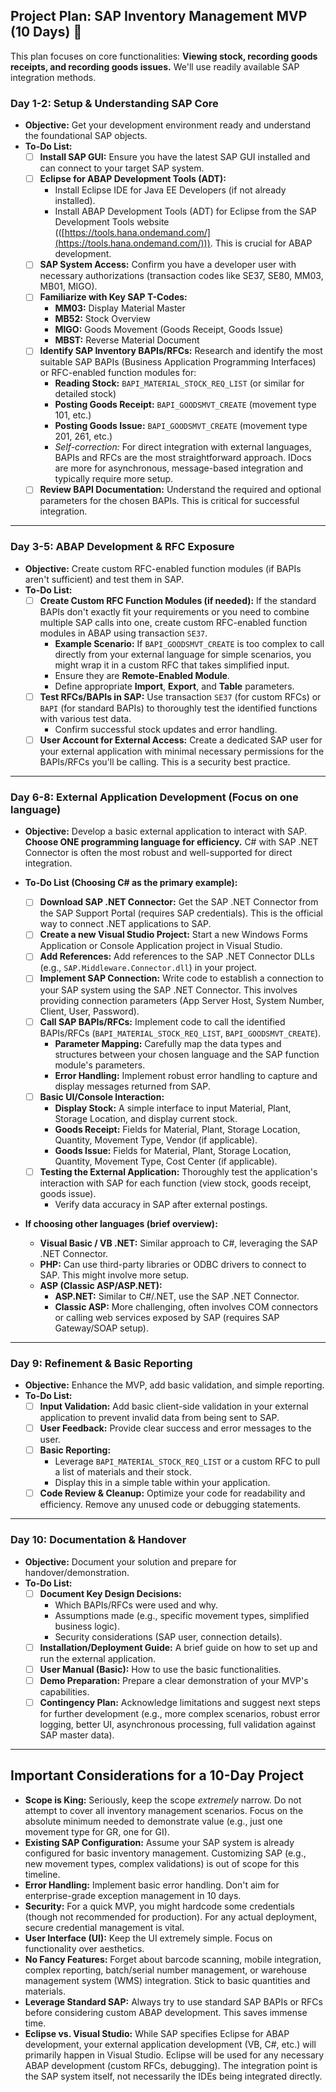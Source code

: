 ## Project Plan: SAP Inventory Management MVP (10 Days) 🚀

This plan focuses on core functionalities: **Viewing stock, recording goods receipts, and recording goods issues.** We'll use readily available SAP integration methods.

### Day 1-2: Setup & Understanding SAP Core

- **Objective:** Get your development environment ready and understand the foundational SAP objects.
- **To-Do List:**
  - [ ] **Install SAP GUI:** Ensure you have the latest SAP GUI installed and can connect to your target SAP system.
  - [ ] **Eclipse for ABAP Development Tools (ADT):**
    - Install Eclipse IDE for Java EE Developers (if not already installed).
    - Install ABAP Development Tools (ADT) for Eclipse from the SAP Development Tools website (([https://tools.hana.ondemand.com/](https://tools.hana.ondemand.com/))). This is crucial for ABAP development.
  - [ ] **SAP System Access:** Confirm you have a developer user with necessary authorizations (transaction codes like SE37, SE80, MM03, MB01, MIGO).
  - [ ] **Familiarize with Key SAP T-Codes:**
    - **MM03:** Display Material Master
    - **MB52:** Stock Overview
    - **MIGO:** Goods Movement (Goods Receipt, Goods Issue)
    - **MBST:** Reverse Material Document
  - [ ] **Identify SAP Inventory BAPIs/RFCs:** Research and identify the most suitable SAP BAPIs (Business Application Programming Interfaces) or RFC-enabled function modules for:
    - **Reading Stock:** `BAPI_MATERIAL_STOCK_REQ_LIST` (or similar for detailed stock)
    - **Posting Goods Receipt:** `BAPI_GOODSMVT_CREATE` (movement type 101, etc.)
    - **Posting Goods Issue:** `BAPI_GOODSMVT_CREATE` (movement type 201, 261, etc.)
    - _Self-correction:_ For direct integration with external languages, BAPIs and RFCs are the most straightforward approach. IDocs are more for asynchronous, message-based integration and typically require more setup.
  - [ ] **Review BAPI Documentation:** Understand the required and optional parameters for the chosen BAPIs. This is critical for successful integration.

---

### Day 3-5: ABAP Development & RFC Exposure

- **Objective:** Create custom RFC-enabled function modules (if BAPIs aren't sufficient) and test them in SAP.
- **To-Do List:**
  - [ ] **Create Custom RFC Function Modules (if needed):** If the standard BAPIs don't exactly fit your requirements or you need to combine multiple SAP calls into one, create custom RFC-enabled function modules in ABAP using transaction `SE37`.
    - **Example Scenario:** If `BAPI_GOODSMVT_CREATE` is too complex to call directly from your external language for simple scenarios, you might wrap it in a custom RFC that takes simplified input.
    - Ensure they are **Remote-Enabled Module**.
    - Define appropriate **Import**, **Export**, and **Table** parameters.
  - [ ] **Test RFCs/BAPIs in SAP:** Use transaction `SE37` (for custom RFCs) or `BAPI` (for standard BAPIs) to thoroughly test the identified functions with various test data.
    - Confirm successful stock updates and error handling.
  - [ ] **User Account for External Access:** Create a dedicated SAP user for your external application with minimal necessary permissions for the BAPIs/RFCs you'll be calling. This is a security best practice.

---

### Day 6-8: External Application Development (Focus on one language)

- **Objective:** Develop a basic external application to interact with SAP. **Choose ONE programming language for efficiency.** C# with SAP .NET Connector is often the most robust and well-supported for direct integration.
- **To-Do List (Choosing C# as the primary example):**

  - [ ] **Download SAP .NET Connector:** Get the SAP .NET Connector from the SAP Support Portal (requires SAP credentials). This is the official way to connect .NET applications to SAP.
  - [ ] **Create a new Visual Studio Project:** Start a new Windows Forms Application or Console Application project in Visual Studio.
  - [ ] **Add References:** Add references to the SAP .NET Connector DLLs (e.g., `SAP.Middleware.Connector.dll`) in your project.
  - [ ] **Implement SAP Connection:** Write code to establish a connection to your SAP system using the SAP .NET Connector. This involves providing connection parameters (App Server Host, System Number, Client, User, Password).
  - [ ] **Call SAP BAPIs/RFCs:** Implement code to call the identified BAPIs/RFCs (`BAPI_MATERIAL_STOCK_REQ_LIST`, `BAPI_GOODSMVT_CREATE`).
    - **Parameter Mapping:** Carefully map the data types and structures between your chosen language and the SAP function module's parameters.
    - **Error Handling:** Implement robust error handling to capture and display messages returned from SAP.
  - [ ] **Basic UI/Console Interaction:**
    - **Display Stock:** A simple interface to input Material, Plant, Storage Location, and display current stock.
    - **Goods Receipt:** Fields for Material, Plant, Storage Location, Quantity, Movement Type, Vendor (if applicable).
    - **Goods Issue:** Fields for Material, Plant, Storage Location, Quantity, Movement Type, Cost Center (if applicable).
  - [ ] **Testing the External Application:** Thoroughly test the application's interaction with SAP for each function (view stock, goods receipt, goods issue).
    - Verify data accuracy in SAP after external postings.

- **If choosing other languages (brief overview):**
  - **Visual Basic / VB .NET:** Similar approach to C#, leveraging the SAP .NET Connector.
  - **PHP:** Can use third-party libraries or ODBC drivers to connect to SAP. This might involve more setup.
  - **ASP (Classic ASP/ASP.NET):**
    - **ASP.NET:** Similar to C#/.NET, use the SAP .NET Connector.
    - **Classic ASP:** More challenging, often involves COM connectors or calling web services exposed by SAP (requires SAP Gateway/SOAP setup).

---

### Day 9: Refinement & Basic Reporting

- **Objective:** Enhance the MVP, add basic validation, and simple reporting.
- **To-Do List:**
  - [ ] **Input Validation:** Add basic client-side validation in your external application to prevent invalid data from being sent to SAP.
  - [ ] **User Feedback:** Provide clear success and error messages to the user.
  - [ ] **Basic Reporting:**
    - Leverage `BAPI_MATERIAL_STOCK_REQ_LIST` or a custom RFC to pull a list of materials and their stock.
    - Display this in a simple table within your application.
  - [ ] **Code Review & Cleanup:** Optimize your code for readability and efficiency. Remove any unused code or debugging statements.

---

### Day 10: Documentation & Handover

- **Objective:** Document your solution and prepare for handover/demonstration.
- **To-Do List:**
  - [ ] **Document Key Design Decisions:**
    - Which BAPIs/RFCs were used and why.
    - Assumptions made (e.g., specific movement types, simplified business logic).
    - Security considerations (SAP user, connection details).
  - [ ] **Installation/Deployment Guide:** A brief guide on how to set up and run the external application.
  - [ ] **User Manual (Basic):** How to use the basic functionalities.
  - [ ] **Demo Preparation:** Prepare a clear demonstration of your MVP's capabilities.
  - [ ] **Contingency Plan:** Acknowledge limitations and suggest next steps for further development (e.g., more complex scenarios, robust error logging, better UI, asynchronous processing, full validation against SAP master data).

---

## Important Considerations for a 10-Day Project

- **Scope is King:** Seriously, keep the scope _extremely_ narrow. Do not attempt to cover all inventory management scenarios. Focus on the absolute minimum needed to demonstrate value (e.g., just one movement type for GR, one for GI).
- **Existing SAP Configuration:** Assume your SAP system is already configured for basic inventory management. Customizing SAP (e.g., new movement types, complex validations) is out of scope for this timeline.
- **Error Handling:** Implement basic error handling. Don't aim for enterprise-grade exception management in 10 days.
- **Security:** For a quick MVP, you might hardcode some credentials (though not recommended for production). For any actual deployment, secure credential management is vital.
- **User Interface (UI):** Keep the UI extremely simple. Focus on functionality over aesthetics.
- **No Fancy Features:** Forget about barcode scanning, mobile integration, complex reporting, batch/serial number management, or warehouse management system (WMS) integration. Stick to basic quantities and materials.
- **Leverage Standard SAP:** Always try to use standard SAP BAPIs or RFCs before considering custom ABAP development. This saves immense time.
- **Eclipse vs. Visual Studio:** While SAP specifies Eclipse for ABAP development, your external application development (VB, C#, etc.) will primarily happen in Visual Studio. Eclipse will be used for any necessary ABAP development (custom RFCs, debugging). The integration point is the SAP system itself, not necessarily the IDEs being integrated directly.
